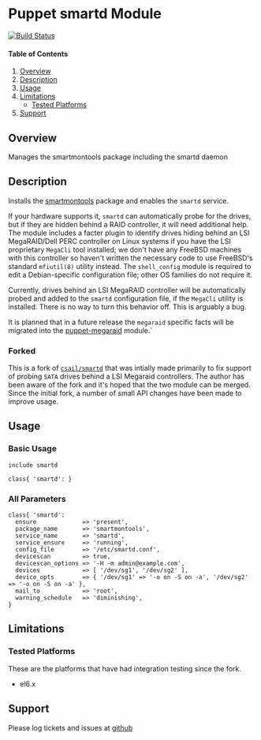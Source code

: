 Puppet smartd Module
====================

[![Build Status](https://travis-ci.org/jhoblitt/puppet-smartd.png)](https://travis-ci.org/jhoblitt/puppet-smartd)

#### Table of Contents

1. [Overview](#overview)
2. [Description](#description)
3. [Usage](#usage)
4. [Limitations](#limitations)
    * [Tested Platforms](#tested-platforms)
5. [Support](#support)


Overview
--------

Manages the smartmontools package including the smartd daemon


Description
-----------

Installs the [smartmontools](http://smartmontools.sourceforge.net/) package and
enables the `smartd` service.

If your hardware supports it, `smartd` can automatically probe for the drives,
but if they are hidden behind a RAID controller, it will need additional help.
The module includes a facter plugin to identify drives hiding behind an LSI
MegaRAID/Dell PERC controller on Linux systems if you have the LSI proprietary
`MegaCli` tool installed; we don't have any FreeBSD machines with this
controller so haven't written the necessary code to use FreeBSD's standard
`mfiutil(8)` utility instead.  The `shell_config` module is required to edit a
Debian-specific configuration file; other OS families do not require it.

Currently, drives behind an LSI MegaRAID controller will be automatically
probed and added to the `smartd` configuration file, if the `MegaCli` utility
is installed.  There is no way to turn this behavior off.  This is arguably a
bug.

It is planned that in a future release the `megaraid` specific facts will be
migrated into the
[puppet-megaraid](https://github.com/jhoblitt/puppet-megaraid) module.`

### Forked

This is a fork of
[`csail/smartd`](http://tig.csail.mit.edu/wiki/TIG/PuppetAtCSAIL) that was
intially made primarily to fix support of probing `SATA` drives behind a LSI
Megaraid controllers.  The author has been aware of the fork and it's hoped
that the two module can be merged.  Since the initial fork, a number of small
API changes have been made to improve usage.


Usage
-----

### Basic Usage

    include smartd

    class{ 'smartd': }

### All Parameters

    class{ 'smartd':
      ensure             => 'present',
      package_name       => 'smartmontools',
      service_name       => 'smartd',
      service_ensure     => 'running',
      config_file        => '/etc/smartd.conf',
      devicescan         => true,
      devicescan_options => '-H -m admin@example.com',
      devices            => [ '/dev/sg1', '/dev/sg2' ],
      device_opts        => { '/dev/sg1' => '-o on -S on -a', '/dev/sg2' => '-o on -S on -a' },
      mail_to            => 'root',
      warning_schedule   => 'diminishing',
    }


Limitations
-----------

### Tested Platforms

These are the platforms that have had integration testing since the fork.

* el6.x


Support
-------

Please log tickets and issues at [github](https://github.com/jhoblitt/puppet-smartd/issues)



